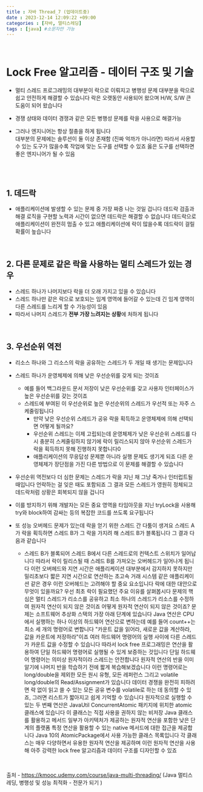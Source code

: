 ```yaml
---
title : 자바 Thread_7 (업데이트중)
date : 2023-12-14 12:09:22 +09:00
categories : [자바, 멀티스레딩]
tags : [java] #소문자만 가능
---
```


<br>

# Lock Free 알고리즘 - 데이터 구조 및 기술
- 멀티 스레드 프로그래밍의 대부분이 락으로 이뤄지고
병행성 문제 대부분을 락으로 쉽고 안전하게
해결할 수 있습니다 락은 오랫동안 사용되어 왔으며
H/W, S/W 큰 도움이 되어 왔습니다

- 경쟁 상태와 데이터 경쟁과 같은 모든 병행성 문제를 락을 사용으로 해결가능

- 그러나 엔지니어는 항상 절충을 하게 됩니다 <br> 
대부분의 문제에는 솔루션이 둘 이상 존재함 (진짜 억까가 아니라면)
따라서 사용할 수 있는 도구가 많을수록 작업에 맞는 도구를 선택할 수 있죠
옳은 도구를 선택하면 좋은 엔지니어가 될 수 있음

<br><br>

## 1. 데드락

- 애플리케이션에 발생할 수 있는 문제 중 가장 짜증 나는 것일 겁니다
데드락 검출과 해결 로직을 구현할 노력과 시간이 없으면 데드락은 해결할 수 없습니다
데드락으로 애플리케이션이 완전히 멈출 수 있고
애플리케이션에 락이 많을수록 데드락이 걸릴 확률이 높습니다

<br>

## 2. 다른 문제로 같은 락을 사용하는 멀티 스레드가 있는 경우

- 스레드 하나가 나머지보다 락을 더 오래 가지고 있을 수 있습니다
- 스레드 하나만 같은 락으로 보호되는 임계 영역에 들어갈 수 있는데
긴 임계 영역이 다른 스레드를 느리게 할 수 가능성이 있음
- 따라서 나머지 스레드가 **전부 가장 느려지는 상황**에 처하게 됩니다

<br>

## 3. 우선순위 역전
- 리소스 하나와 그 리소스의 락을 공유하는 스레드가 두 개일 때 생기는 문제입니다
- 스레드 하나가 운영체제에 의해 낮은 우선순위를 갖게 되는 것이죠
  - 예를 들어 백그라운드 문서 저장이 낮은 우선순위를 갖고 사용자 인터페이스가 높은 우선순위를 갖는 것이죠
  - 스레드에 부여된 이 우선순위로 높은 우선순위의 스레드가 우선적 또는 자주 스케줄링됩니다
    - 만약 낮은 우선순위 스레드가 공유 락을 획득하고 운영체제에 의해 선택되면 어떻게 될까요?
    - 우선순위 스레드는 이제 고립되는데 운영체제가 낮은 우선순위 스레드를 다시 충분히 스케줄링하지 않기에 락이 릴리스되지 않아 우선순위 스레드가 락을 획득하지 못해 진행하지 못합니다0
    - 애플리케이션의 무응답성 문제뿐 아니라 실행 문제도 생기게 되죠 다른 운영체제가 장단점을 가진 다른 방법으로 이 문제를 해결할 수 있습니다

- 우선순위 역전보다 더 심한 문제는 스레드가 락을 지닌 채
그냥 죽거나 인터럽트될 때입니다 언락하는 걸 잊은 때도 포함되죠 그 결과 모든 스레드가 영원히 정체되고 데드락처럼 상황은 회복되지 않을 겁니다
- 이를 방지하기 위해 개발자는 모든 중요 영역을 타임아웃을 지닌 tryLock을 사용해 try와 block하여 감싸는 등의 복잡한 코드를 쓰도록 요구됩니다
- 또 성능 오버헤드 문제가 있는데 락을 얻기 위한 스레드 간 다툼이 생겨요
스레드 A가 락을 획득하면 스레드 B가 그 락을 가지려 해 스레드 B가 블록됩니다 그 결과 다음과 같습니다
  
  - 스레드 B가 블록되어 스레드 B에서 다른 스레드로의 컨텍스트 스위치가 일어납니다
따라서 락이 릴리스될 때 스레드 B를 가져오는 오버헤드가 일어나게 됩니다
이런 오버헤드와 지연 시간은 애플리케이션 대부분에서 감지하지 못하지만
밀리초보다 짧은 지연 시간으로 연산하는 초고속 거래 시스템 같은
애플리케이션 같은 경우 이런 오버헤드는 고려해야 할 중요 요소입니다
락에 대한 대안으로 무엇이 있을까요?
우선 최초 락이 필요했던 주요 이유를 살펴봅시다
문제의 핵심은 멀티 스레드가 리소스를 공유하고 최소 하나의 스레드가
리소스를 수정하여 원자적 연산이 되지 않은 것이죠
어떻게 원자적 연산이 되지 않은 것이죠?
문제는 소프트웨어 추상화 스택의 가장 아래 단계에 있습니다
Java 연산은 CPU에서 실행하는 하나 이상의
하드웨어 연산으로 변하는데 예를 들어
count++는 최소 세 개의 명령어로 변합니다
"카운트 값을 읽어라, 새로운 값을 계산하라, 값을 카운트에 저장하라"이죠
여러 하드웨어 명령어의 실행 사이에
다른 스레드가 카운트 값을 수정할 수 있습니다
따라서 lock free 프로그래밍은 연산을 활용하여
단일 하드웨어 명령어로 실행될 수 있게 보증하는 것입니다
단일 하드웨어 명령어는 의미상 원자적이라 스레드는 안전합니다
원자적 연산의 반을 이미 알기에 나머지 반을 학습하기 전에
짧게 복습해보겠습니다 이런 명령어로는
long/double을 제외한 모든 원시 유형, 모든 레퍼런스 그리고
volatile long/double의 Read/Assignment가 있습니다
데이터 경쟁을 완전히 피하려면 락 없이
읽고 쓸 수 있는 모든 공유 변수를 volatile로 하는 데
동의할 수 있죠, 그러면 리스트가 짧아지고 쉽게 기억할 수 있습니다
원자적으로 실행할 수 있는 두 번째 연산은 JavaUtil
ConcurrentAtomic 패키지에 위치한 atomic 클래스에 있습니다
이 클래스는 직접 사용을 권하지 않는 비저장 Java 클래스를 활용하고
메서드 일부가 아키텍처가 제공하는
원자적 연산을 포함한 낮은 단계의 플랫폼 특정 연산을 활용할 수 있는
native 메서드에 대한 접근을 제공합니다
Java 10의 AtomicPackage에서
사용 가능한 클래스 목록입니다
각 클래스는 매우 다양하면서 유용한 원자적 연산을
제공하며 이런 원자적 연산을 사용해
아주 강력한 lock free 알고리즘과 데이터 구조를 디자인할 수 있죠

<br>

출처 - https://kmooc.udemy.com/course/java-multi-threading/ 
(Java 멀티스레딩, 병행성 및 성능 최적화 - 전문가 되기
)